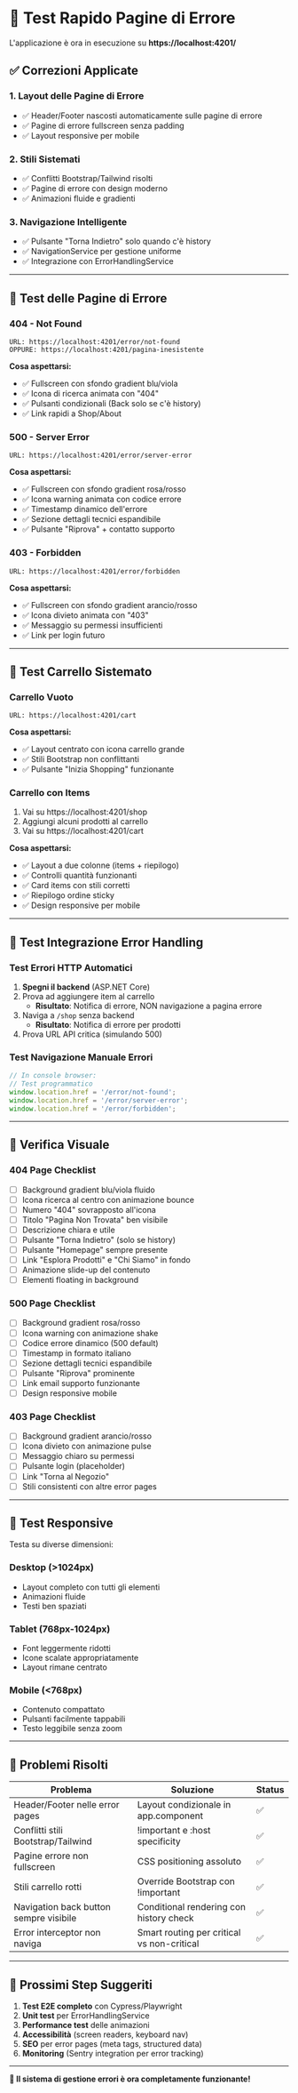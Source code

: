 # 🚀 Test Rapido Pagine di Errore

L'applicazione è ora in esecuzione su **https://localhost:4201/**

## ✅ Correzioni Applicate

### 1. **Layout delle Pagine di Errore**
- ✅ Header/Footer nascosti automaticamente sulle pagine di errore
- ✅ Pagine di errore fullscreen senza padding
- ✅ Layout responsive per mobile

### 2. **Stili Sistemati**
- ✅ Conflitti Bootstrap/Tailwind risolti
- ✅ Pagine di errore con design moderno
- ✅ Animazioni fluide e gradienti

### 3. **Navigazione Intelligente**
- ✅ Pulsante "Torna Indietro" solo quando c'è history
- ✅ NavigationService per gestione uniforme
- ✅ Integrazione con ErrorHandlingService

---

## 🧪 Test delle Pagine di Errore

### **404 - Not Found**
```
URL: https://localhost:4201/error/not-found
OPPURE: https://localhost:4201/pagina-inesistente
```
**Cosa aspettarsi:**
- ✅ Fullscreen con sfondo gradient blu/viola
- ✅ Icona di ricerca animata con "404"
- ✅ Pulsanti condizionali (Back solo se c'è history)
- ✅ Link rapidi a Shop/About

### **500 - Server Error**
```
URL: https://localhost:4201/error/server-error
```
**Cosa aspettarsi:**
- ✅ Fullscreen con sfondo gradient rosa/rosso
- ✅ Icona warning animata con codice errore
- ✅ Timestamp dinamico dell'errore
- ✅ Sezione dettagli tecnici espandibile
- ✅ Pulsante "Riprova" + contatto supporto

### **403 - Forbidden**
```
URL: https://localhost:4201/error/forbidden
```
**Cosa aspettarsi:**
- ✅ Fullscreen con sfondo gradient arancio/rosso
- ✅ Icona divieto animata con "403"
- ✅ Messaggio su permessi insufficienti
- ✅ Link per login futuro

---

## 🛒 Test Carrello Sistemato

### **Carrello Vuoto**
```
URL: https://localhost:4201/cart
```
**Cosa aspettarsi:**
- ✅ Layout centrato con icona carrello grande
- ✅ Stili Bootstrap non conflittanti
- ✅ Pulsante "Inizia Shopping" funzionante

### **Carrello con Items**
1. Vai su https://localhost:4201/shop
2. Aggiungi alcuni prodotti al carrello
3. Vai su https://localhost:4201/cart

**Cosa aspettarsi:**
- ✅ Layout a due colonne (items + riepilogo)
- ✅ Controlli quantità funzionanti
- ✅ Card items con stili corretti
- ✅ Riepilogo ordine sticky
- ✅ Design responsive per mobile

---

## 🔧 Test Integrazione Error Handling

### **Test Errori HTTP Automatici**

1. **Spegni il backend** (ASP.NET Core)
2. Prova ad aggiungere item al carrello
   - **Risultato**: Notifica di errore, NON navigazione a pagina errore
3. Naviga a `/shop` senza backend
   - **Risultato**: Notifica di errore per prodotti
4. Prova URL API critica (simulando 500)

### **Test Navigazione Manuale Errori**
```javascript
// In console browser:
// Test programmatico
window.location.href = '/error/not-found';
window.location.href = '/error/server-error';  
window.location.href = '/error/forbidden';
```

---

## 🎨 Verifica Visuale

### **404 Page Checklist**
- [ ] Background gradient blu/viola fluido
- [ ] Icona ricerca al centro con animazione bounce
- [ ] Numero "404" sovrapposto all'icona
- [ ] Titolo "Pagina Non Trovata" ben visibile
- [ ] Descrizione chiara e utile
- [ ] Pulsante "Torna Indietro" (solo se history)
- [ ] Pulsante "Homepage" sempre presente
- [ ] Link "Esplora Prodotti" e "Chi Siamo" in fondo
- [ ] Animazione slide-up del contenuto
- [ ] Elementi floating in background

### **500 Page Checklist**
- [ ] Background gradient rosa/rosso
- [ ] Icona warning con animazione shake
- [ ] Codice errore dinamico (500 default)
- [ ] Timestamp in formato italiano
- [ ] Sezione dettagli tecnici espandibile
- [ ] Pulsante "Riprova" prominente
- [ ] Link email supporto funzionante
- [ ] Design responsive mobile

### **403 Page Checklist** 
- [ ] Background gradient arancio/rosso
- [ ] Icona divieto con animazione pulse
- [ ] Messaggio chiaro su permessi
- [ ] Pulsante login (placeholder)
- [ ] Link "Torna al Negozio"
- [ ] Stili consistenti con altre error pages

---

## 📱 Test Responsive

Testa su diverse dimensioni:

### **Desktop (>1024px)**
- Layout completo con tutti gli elementi
- Animazioni fluide
- Testi ben spaziati

### **Tablet (768px-1024px)**
- Font leggermente ridotti
- Icone scalate appropriatamente
- Layout rimane centrato

### **Mobile (<768px)**
- Contenuto compattato
- Pulsanti facilmente tappabili
- Testo leggibile senza zoom

---

## 🐛 Problemi Risolti

| **Problema** | **Soluzione** | **Status** |
|--------------|---------------|------------|
| Header/Footer nelle error pages | Layout condizionale in app.component | ✅ |
| Conflitti stili Bootstrap/Tailwind | !important e :host specificity | ✅ |
| Pagine errore non fullscreen | CSS positioning assoluto | ✅ |
| Stili carrello rotti | Override Bootstrap con !important | ✅ |
| Navigation back button sempre visibile | Conditional rendering con history check | ✅ |
| Error interceptor non naviga | Smart routing per critical vs non-critical | ✅ |

---

## 🎯 Prossimi Step Suggeriti

1. **Test E2E completo** con Cypress/Playwright
2. **Unit test** per ErrorHandlingService 
3. **Performance test** delle animazioni
4. **Accessibilità** (screen readers, keyboard nav)
5. **SEO** per error pages (meta tags, structured data)
6. **Monitoring** (Sentry integration per error tracking)

---

**🎉 Il sistema di gestione errori è ora completamente funzionante!**
